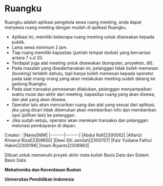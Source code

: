 # Ruangku

Ruangku adalah aplikasi pengelola sewa ruang meeting, anda dapat menyewa ruang meeting dengan mudah di aplikasi Ruangku.
 - Aplikasi ini, memiliki beberapa ruang meeting untuk disewakan kepada publik.
 - Lama sewa minimum 2 jam.
 - Tiap ruang memiliki kapasitas (jumlah tempat duduk) yang bervariasi antara 7 s.d 20.
 - Terdapat juga alat meeting untuk disewakan (komputer, proyektor, dll).
 - Pada masalah yang disederhanakan ini, pelanggan tidak boleh memesan (booking) terlebih dahulu, tapi hanya boleh memesan kepada operator pada saat orang-orang yang akan melakukan meeting sudah datang ke gedung Ruangku.
 - Pada saat transaksi pemesanan dilakukan, pelanggan menyampaikan waktu mulai dan akhir dari meeting, kapasitas ruang yang akan disewa, dan alat yang akan disewa.
 - Operator lalu akan mencarikan ruang dan alat yang sesuai dari aplikasi, jika yang dicari tidak ditemukan akan memberikan info dan memberikan opsi (pilihan lain) ke pelanggan.
 - Jika sudah setuju, operator akan merekam transaksi dan pelanggan melunasi pembayaran di depan.

Creator  :
|Nama|NIM|
|-------|-------|
|Abdul Rafi|2300062|
|Alfarizi Khoerul Rizal|2309650|
|Dewi Siti Jamilah|2300707|
|Faiz Yudiana Fathul Hakim|2300196|
|Imam Riyanto|2306963|

Dibuat untuk memenuhi proyek akhir mata kuliah Basis Data dan Sistem Basis Data

**Mekatronika dan Kecerdasan Buatan**

**Universitas Pendidikan Indonesia**
